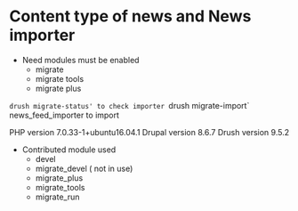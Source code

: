 # Content type of news and News importer

* Need modules must be enabled
	- migrate
	- migrate tools
	- migrate plus

`drush migrate-status' to check importer
`drush migrate-import` news_feed_importer to import 

PHP version 7.0.33-1+ubuntu16.04.1
Drupal version 8.6.7
Drush version 9.5.2

* Contributed module used 
	- devel
	- migrate_devel ( not in use)
	- migrate_plus
	- migrate_tools
	- migrate_run


